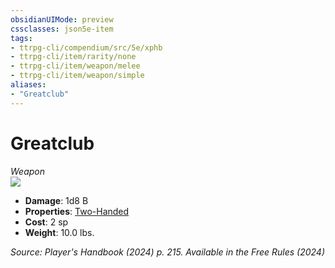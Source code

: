 ```yaml
---
obsidianUIMode: preview
cssclasses: json5e-item
tags:
- ttrpg-cli/compendium/src/5e/xphb
- ttrpg-cli/item/rarity/none
- ttrpg-cli/item/weapon/melee
- ttrpg-cli/item/weapon/simple
aliases: 
- "Greatclub"
---
```

# Greatclub
*Weapon*  
![](items/XPHB/Greatclub.webp#right)  

- **Damage**: 1d8 B
- **Properties**: [Two-Handed](item-properties.md#Two-Handed)
- **Cost**: 2 sp
- **Weight**: 10.0 lbs.

*Source: Player's Handbook (2024) p. 215. Available in the Free Rules (2024)*